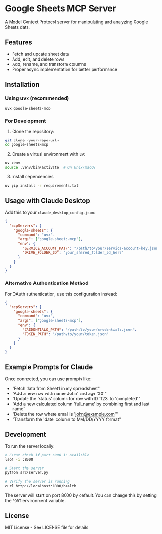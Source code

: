 # Google Sheets MCP Server

A Model Context Protocol server for manipulating and analyzing Google Sheets data.

## Features

- Fetch and update sheet data
- Add, edit, and delete rows
- Add, rename, and transform columns
- Proper async implementation for better performance

## Installation

### Using uvx (recommended)

```bash
uvx google-sheets-mcp
```

### For Development

1. Clone the repository:
```bash
git clone <your-repo-url>
cd google-sheets-mcp
```

2. Create a virtual environment with uv:
```bash
uv venv
source .venv/bin/activate  # On Unix/macOS
```

3. Install dependencies:
```bash
uv pip install -r requirements.txt
```

## Usage with Claude Desktop

Add this to your `claude_desktop_config.json`:

```json
{
  "mcpServers": {
    "google-sheets": {
      "command": "uvx",
      "args": ["google-sheets-mcp"],
      "env": {
        "SERVICE_ACCOUNT_PATH": "/path/to/your/service-account-key.json",
        "DRIVE_FOLDER_ID": "your_shared_folder_id_here"
      }
    }
  }
}
```

### Alternative Authentication Method

For OAuth authentication, use this configuration instead:

```json
{
  "mcpServers": {
    "google-sheets": {
      "command": "uvx",
      "args": ["google-sheets-mcp"],
      "env": {
        "CREDENTIALS_PATH": "/path/to/your/credentials.json",
        "TOKEN_PATH": "/path/to/your/token.json"
      }
    }
  }
}
```

## Example Prompts for Claude

Once connected, you can use prompts like:

- "Fetch data from Sheet1 in my spreadsheet"
- "Add a new row with name 'John' and age '30'"
- "Update the 'status' column for row with ID '123' to 'completed'"
- "Add a new calculated column 'full_name' by combining first and last name"
- "Delete the row where email is 'john@example.com'"
- "Transform the 'date' column to MM/DD/YYYY format"

## Development

To run the server locally:

```bash
# First check if port 8000 is available
lsof -i :8000

# Start the server
python src/server.py

# Verify the server is running
curl http://localhost:8000/health
```

The server will start on port 8000 by default. You can change this by setting the `PORT` environment variable.

## License

MIT License - See LICENSE file for details

